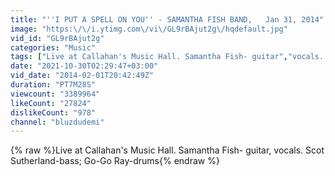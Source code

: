 ```yaml
---
title: "''I PUT A SPELL ON YOU'' - SAMANTHA FISH BAND,   Jan 31, 2014"
image: "https:\/\/i.ytimg.com\/vi\/GL9rBAjut2g\/hqdefault.jpg"
vid_id: "GL9rBAjut2g"
categories: "Music"
tags: ["Live at Callahan's Music Hall. Samantha Fish- guitar","vocals. Scot Sutherland-bass; Go-Go Ray-drums","john ripper video"]
date: "2021-10-30T02:29:47+03:00"
vid_date: "2014-02-01T20:42:49Z"
duration: "PT7M28S"
viewcount: "3389964"
likeCount: "27824"
dislikeCount: "978"
channel: "bluzdudemi"
---
```

{% raw %}Live at Callahan's Music Hall.   Samantha Fish- guitar, vocals.    Scot Sutherland-bass;  Go-Go Ray-drums{% endraw %}
